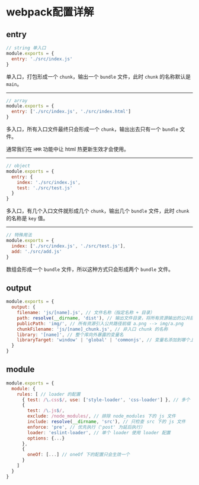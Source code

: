# webpack配置详解

## entry

```js
// string 单入口
module.exports = {
  entry: './src/index.js'
}
```

单入口，打包形成一个 `chunk`，输出一个 `bundle` 文件，此时 `chunk` 的名称默认是 `main`。

****

```js
// array
module.exports = {
  entry: ['./src/index.js', './src/index.html']
}
```

多入口，所有入口文件最终只会形成一个 `chunk`，输出出去只有一个 `bundle` 文件。

通常我们在 `HMR` 功能中让 html 热更新生效才会使用。

****

```js
// object
module.exports = {
  entry: {
    index: './src/index.js',
    test: './src/test.js'
  }
}
```

多入口，有几个入口文件就形成几个 `chunk`，输出几个 `bundle` 文件，此时 `chunk` 的名称是 `key` 值。

****

```js
// 特殊用法
module.exports = {
  index: ['./src/index.js', './src/test.js'],
  add: './src/add.js'
}
```

数组会形成一个 `bundle` 文件，所以这种方式只会形成两个 `bundle` 文件。

## output

```js
module.exports = {
  output: {
    filename: 'js/[name].js', // 文件名称（指定名称 + 目录）
    path: resolve(__dirname, 'dist'), // 输出文件目录，将所有资源输出的公共目录
    publicPath: 'img/', // 所有资源引入公共路径前缀 a.png --> img/a.png
    chunkFilename: 'js/[name]_chunk.js', // 非入口 chunk 的名称
    library: '[name]', // 整个库向外暴露的变量名
    libraryTarget: 'window' | 'global' | 'commonjs', // 变量名添加到哪个上
  }
}
```

## module

```js
module.exports = {
  module: {
    rules: [ // loader 的配置
      { test: /\.css$/, use: ['style-loader', 'css-loader'] }, // 多个 loader 用 use
      {
        test: /\.js$/,
        exclude: /node_modules/, // 排除 node_modules 下的 js 文件
        include: resolve(__dirname, 'src'), // 只检查 src 下的 js 文件
        enforce: 'pre', // 优先执行（'post' 为延后执行）
        loader: 'eslint-loader', // 单个 loader 使用 loader 配置
        options: {...}
      },
      {
        oneOf: [...] // oneOf 下的配置只会生效一个
      }
    ]
  }
}
```
